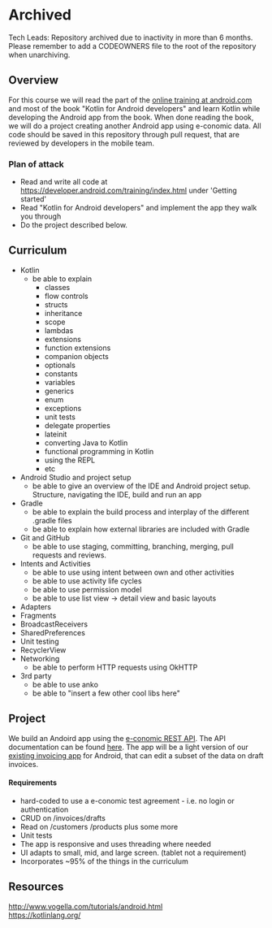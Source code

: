 Archived
======
Tech Leads: Repository archived due to inactivity in more than 6 months.
Please remember to add a CODEOWNERS file to the root of the repository when unarchiving.

## Overview
For this course we will read the part of the [online training at android.com](https://developer.android.com/training/index.html) and most of the book "Kotlin for Android developers" and learn Kotlin while developing the Android app from the book. When done reading the book, we will do a project creating another Android app using e-conomic data. All code should be saved in this repository through pull request, that are reviewed by developers in the mobile team.

### Plan of attack
- Read and write all code at https://developer.android.com/training/index.html under 'Getting started'
- Read "Kotlin for Android developers" and implement the app they walk you through
- Do the project described below.

## Curriculum

- Kotlin
    - be able to explain 
        - classes
        - flow controls
        - structs
        - inheritance
        - scope
        - lambdas
        - extensions
        - function extensions
        - companion objects
        - optionals
        - constants
        - variables
        - generics
        - enum
        - exceptions
        - unit tests
        - delegate properties
        - lateinit
        - converting Java to Kotlin
        - functional programming in Kotlin
        - using the REPL 
        - etc       
- Android Studio and project setup
    - be able to give an overview of the IDE and Android project setup. Structure, navigating the IDE, build and run an app
- Gradle
    - be able to explain the build process and interplay of the different .gradle files
    - be able to explain how external libraries are included with Gradle
- Git and GitHub
    - be able to use staging, committing, branching, merging, pull requests and reviews.
- Intents and Activities
    - be able to use using intent between own and other activities
    - be able to use activity life cycles
    - be able to use permission model
    - be able to use list view -> detail view and basic layouts
- Adapters
- Fragments
- BroadcastReceivers
- SharedPreferences
- Unit testing
- RecyclerView
- Networking
    - be able to perform HTTP requests using OkHTTP
- 3rd party
    - be able to use anko
    - be able to "insert a few other cool libs here"

## Project
We build an Andoird app using the [e-conomic REST API](https://restapi.e-conomic.com/). The API documentation can be found [here](http://restdocs.e-conomic.com/). The app will be a light version of our [existing invoicing app](https://github.com/e-conomic/econ-android-sales/) for Android, that can edit a subset of the data on draft invoices.

#### Requirements
- hard-coded to use a e-conomic test agreement - i.e. no login or authentication
- CRUD on /invoices/drafts
- Read on /customers /products plus some more
- Unit tests
- The app is responsive and uses threading where needed
- UI adapts to small, mid, and large screen. (tablet not a requirement)
- Incorporates ~95% of the things in the curriculum

## Resources
http://www.vogella.com/tutorials/android.html   
https://kotlinlang.org/

    
